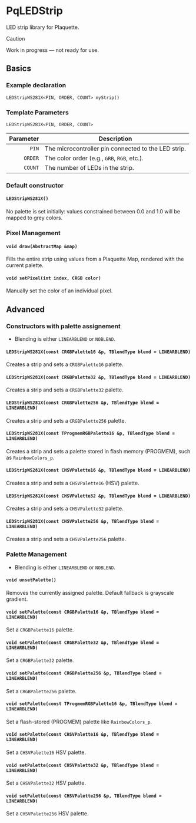 # PqLEDStrip
LED strip library for Plaquette.

> [!CAUTION]
> Work in progress — not ready for use.

## Basics

### Example declaration

`LEDStripWS281X<PIN, ORDER, COUNT> myStrip()`

### Template Parameters

`LEDStripWS281X<PIN, ORDER, COUNT>`

| Parameter | Description |
|-:|-|
| `PIN`     | The microcontroller pin connected to the LED strip. |
| `ORDER`   | The color order (e.g., `GRB`, `RGB`, etc.). |
| `COUNT`   | The number of LEDs in the strip. |

### Default constructor

#### `LEDStripWS281X()`
No palette is set initially: values constrained between 0.0 and 1.0 will be mapped to grey colors.

### Pixel  Management

#### `void draw(AbstractMap &map)`
Fills the entire strip using values from a Plaquette Map, rendered with the current palette.

#### `void setPixel(int index, CRGB color)`
Manually set the color of an individual pixel.


## Advanced

### Constructors with palette assignement

- Blending is either `LINEARBLEND` or `NOBLEND`.

#### `LEDStripWS281X(const CRGBPalette16 &p, TBlendType blend = LINEARBLEND)`
Creates a strip and sets a `CRGBPalette16` palette.


#### `LEDStripWS281X(const CRGBPalette32 &p, TBlendType blend = LINEARBLEND)`
Creates a strip and sets a `CRGBPalette32` palette.


#### `LEDStripWS281X(const CRGBPalette256 &p, TBlendType blend = LINEARBLEND)`
Creates a strip and sets a `CRGBPalette256` palette.

#### `LEDStripWS281X(const TProgmemRGBPalette16 &p, TBlendType blend = LINEARBLEND)`
Creates a strip and sets a palette stored in flash memory (PROGMEM), such as `RainbowColors_p`.

#### `LEDStripWS281X(const CHSVPalette16 &p, TBlendType blend = LINEARBLEND)`
Creates a strip and sets a `CHSVPalette16` (HSV) palette.

#### `LEDStripWS281X(const CHSVPalette32 &p, TBlendType blend = LINEARBLEND)`
Creates a strip and sets a `CHSVPalette32` palette.

#### `LEDStripWS281X(const CHSVPalette256 &p, TBlendType blend = LINEARBLEND)`
Creates a strip and sets a `CHSVPalette256` palette.


### Palette Management

- Blending is either `LINEARBLEND` or `NOBLEND`.

#### `void unsetPalette()`
Removes the currently assigned palette. Default fallback is grayscale gradient.

#### `void setPalette(const CRGBPalette16 &p, TBlendType blend = LINEARBLEND)`
Set a `CRGBPalette16` palette.

#### `void setPalette(const CRGBPalette32 &p, TBlendType blend = LINEARBLEND)`
Set a `CRGBPalette32` palette.

#### `void setPalette(const CRGBPalette256 &p, TBlendType blend = LINEARBLEND)`
Set a `CRGBPalette256` palette.

#### `void setPalette(const TProgmemRGBPalette16 &p, TBlendType blend = LINEARBLEND)`
Set a flash-stored (PROGMEM) palette like `RainbowColors_p`.

#### `void setPalette(const CHSVPalette16 &p, TBlendType blend = LINEARBLEND)`
Set a `CHSVPalette16` HSV palette.

#### `void setPalette(const CHSVPalette32 &p, TBlendType blend = LINEARBLEND)`
Set a `CHSVPalette32` HSV palette.

#### `void setPalette(const CHSVPalette256 &p, TBlendType blend = LINEARBLEND)`
Set a `CHSVPalette256` HSV palette.









